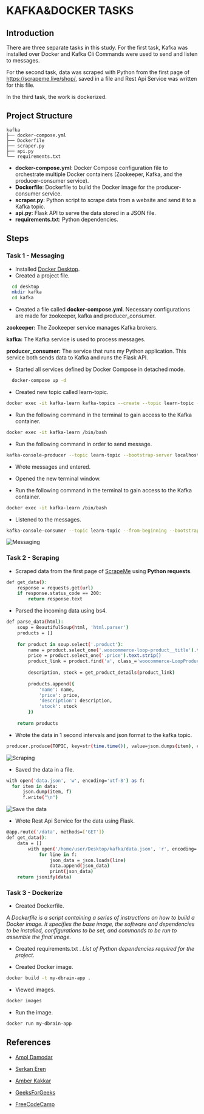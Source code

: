 
# KAFKA&DOCKER TASKS


## Introduction
There are three separate tasks in this study. For the first task, Kafka was installed over Docker and Kafka Cli Commands were used to send and listen to messages.

For the second task, data was scraped with Python from the first page of https://scrapeme.live/shop/, saved in a file and Rest Api Service was written for this file. 

In the third task, the work is dockerized.

## Project Structure


    kafka
    ├── docker-compose.yml                   
    ├── Dockerfile
    ├── scraper.py
    ├── api.py                                    
    └── requirements.txt 

- **docker-compose.yml**: Docker Compose configuration file to orchestrate multiple Docker containers (Zookeeper, Kafka, and the producer-consumer service).
- **Dockerfile**: Dockerfile to build the Docker image for the producer-consumer service.
- **scraper.py**: Python script to scrape data from a website and send it to a Kafka topic.
- **api.py**: Flask API to serve the data stored in a JSON file.
- **requirements.txt**: Python dependencies.

## Steps

### Task 1 - Messaging
 
- Installed [Docker Desktop](https://www.docker.com/products/docker-desktop/).
- Created a project file.
```bash
  cd desktop
  mkdir kafka
  cd kafka
```
- Created a file called **docker-compose.yml**. Necessary configurations are made for zookeeper, kafka and producer_consumer.

**zookeeper:** The Zookeeper service manages Kafka brokers.

**kafka:** The Kafka service is used to process messages.

**producer_consumer:** The service that runs my Python application. This service both sends data to Kafka and runs the Flask API.

- Started all services defined by Docker Compose in detached mode.
```bash
  docker-compose up -d
```
- Created new topic called learn-topic.
```bash
docker exec -it kafka-learn kafka-topics --create --topic learn-topic --bootstrap-server localhost:9092
```

- Run the following command in the terminal to gain access to the Kafka container.

```bash
docker exec -it kafka-learn /bin/bash
```

- Run the following command in order to send message.
```bash
kafka-console-producer --topic learn-topic --bootstrap-server localhost:9092
```

- Wrote messages and entered.

- Opened the new terminal window.

- Run the following command in the terminal to gain access to the Kafka container.

```bash
docker exec -it kafka-learn /bin/bash
```

- Listened to the messages.

```bash
kafka-console-consumer --topic learn-topic --from-beginning --bootstrap-server localhost:9092
```
![Messaging](https://i.ibb.co/fYDKQCm/Ekran-Resmi-2024-07-11-22-03-43.png)

### Task 2 - Scraping

- Scraped data from the first page of [ScrapeMe](https://scrapeme.live/shop/) using **Python requests**.

```bash
def get_data():
    response = requests.get(url)
    if response.status_code == 200:
        return response.text
```

- Parsed the incoming data using bs4.  
```bash
def parse_data(html):
    soup = BeautifulSoup(html, 'html.parser')
    products = []
    
    for product in soup.select('.product'):
        name = product.select_one('.woocommerce-loop-product__title').text.strip()
        price = product.select_one('.price').text.strip()
        product_link = product.find('a', class_='woocommerce-LoopProduct-link')['href']
        
        description, stock = get_product_details(product_link)
        
        products.append({
            'name': name,
            'price': price,
            'description': description,
            'stock': stock
        })
    
    return products
```

- Wrote the data in 1 second intervals and json format to the kafka topic.
```bash
producer.produce(TOPIC, key=str(time.time()), value=json.dumps(item), callback=delivery_report)
```
![Scraping](https://i.ibb.co/QrwsCB7/Ekran-Resmi-2024-07-12-01-32-14.png)

- Saved the data in a file.
```bash
with open('data.json', 'w', encoding='utf-8') as f:
  for item in data:
      json.dump(item, f)
      f.write("\n")
```

![Save the data](https://i.ibb.co/MM8swGG/Ekran-Resmi-2024-07-12-01-35-20.png)
- Wrote Rest Api Service for the data using Flask.

```bash
@app.route('/data', methods=['GET'])
def get_data():
    data = []
        with open('/home/user/Desktop/kafka/data.json', 'r', encoding='utf-8') as f:
            for line in f:
                json_data = json.loads(line)
                data.append(json_data)
                print(json_data)  
    return jsonify(data)
```

### Task 3 - Dockerize

- Created Dockerfile.

_A Dockerfile is a script containing a series of instructions on how to build a Docker image. It specifies the base image, the software and dependencies to be installed, configurations to be set, and commands to be run to assemble the final image._

- Created requirements.txt . 
_List of Python dependencies required for the project._

- Created Docker image.
```bash
docker build -t my-dbrain-app .
```

- Viewed images.
```bash
docker images
```

- Run the image. 
```bash
docker run my-dbrain-app
```

## References

- [Amol Damodar](https://medium.com/@AmolDamodar/mac-kafka-setup-with-docker-34142681cfd7)

- [Serkan Eren](https://medium.com/devopsturkiye/apache-kafkaya-giriş-3399e5f33f8e)

- [Amber Kakkar](https://medium.com/@amberkakkar01/getting-started-with-apache-kafka-on-docker-a-step-by-step-guide-48e71e241cf2)

- [GeeksForGeeks](https://www.geeksforgeeks.org/kafka-producer-cli-tutorial)


- [FreeCodeCamp](https://www.freecodecamp.org/news/how-to-dockerize-a-flask-app/)


